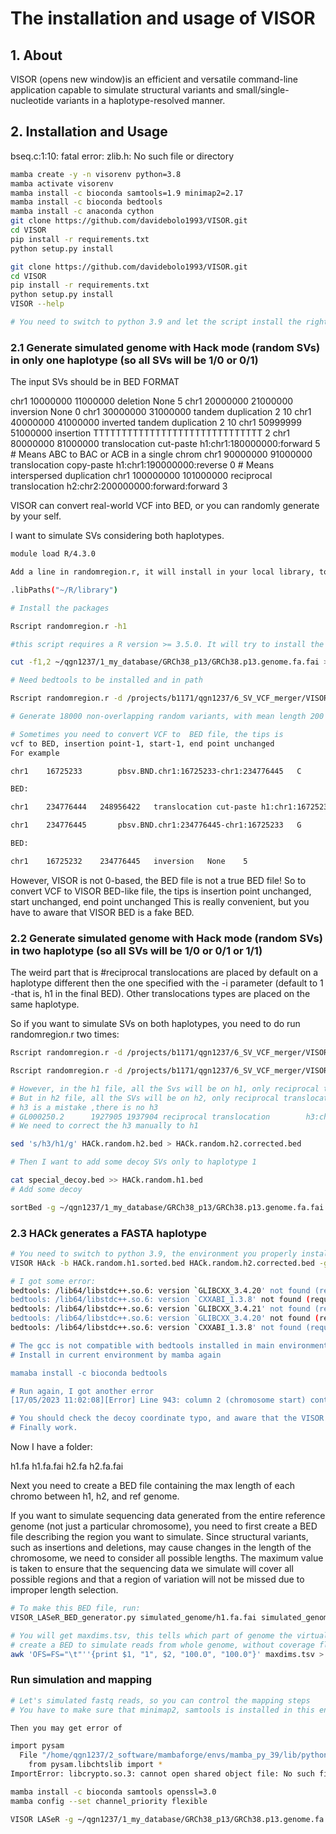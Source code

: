 # The installation and usage of VISOR

## 1. About

VISOR (opens new window)is an efficient and versatile command-line application capable to simulate structural variants and small/single-nucleotide variants in a haplotype-resolved manner. 

## 2. Installation and Usage

bseq.c:1:10: fatal error: zlib.h: No such file or directory

```bash
mamba create -y -n visorenv python=3.8
mamba activate visorenv
mamba install -c bioconda samtools=1.9 minimap2=2.17
mamba install -c bioconda bedtools
mamba install -c anaconda cython
git clone https://github.com/davidebolo1993/VISOR.git
cd VISOR
pip install -r requirements.txt
python setup.py install

git clone https://github.com/davidebolo1993/VISOR.git
cd VISOR
pip install -r requirements.txt
python setup.py install
VISOR --help

# You need to switch to python 3.9 and let the script install the right version of minimap2 and samtools for you
```

### 2.1 Generate simulated genome with Hack mode (random SVs) in only one haplotype (so all SVs will be 1/0 or 0/1)

The input SVs should be in BED FORMAT

chr1	10000000	11000000	deletion	None	5
chr1	20000000	21000000	inversion	None	0
chr1	30000000	31000000	tandem duplication	2	10
chr1	40000000	41000000	inverted tandem duplication	2	10
chr1	50999999	51000000	insertion	TTTTTTTTTTTTTTTTTTTTTTTTTTTTTT	2
chr1	80000000	81000000	translocation cut-paste	h1:chr1:180000000:forward	5  # Means ABC to BAC or ACB in a single chrom
chr1	90000000	91000000	translocation copy-paste	h1:chr1:190000000:reverse	0  # Means interspersed duplication
chr1	100000000	101000000	reciprocal translocation	h2:chr2:200000000:forward:forward	3

VISOR can convert real-world VCF into BED, or you can randomly generate by your self.

I want to simulate SVs considering both haplotypes.

```bash
module load R/4.3.0

Add a line in randomregion.r, it will install in your local library, to solve the sudo problem

.libPaths("~/R/library")

# Install the packages

Rscript randomregion.r -h1

#this script requires a R version >= 3.5.0. It will try to install the needed packages if not already in your package list

cut -f1,2 ~/qgn1237/1_my_database/GRCh38_p13/GRCh38.p13.genome.fa.fai > chrom.dim.tsv # From index

# Need bedtools to be installed and in path

Rscript randomregion.r -d /projects/b1171/qgn1237/6_SV_VCF_merger/VISOR_simulation/chrom.dim.tsv -n 18000 -l 10000 -v 'deletion,insertion,tandem duplication,inverted tandem duplication,translocation copy-paste,translocation cut-paste,reciprocal translocation,inversion' -r '35:35:5:5:5:5:5:5' | sortBed > HACk.random.bed

# Generate 18000 non-overlapping random variants, with mean length 200 Kb, with a fixed ratio.

# Sometimes you need to convert VCF to  BED file, the tips is
vcf to BED, insertion point-1, start-1, end point unchanged
For example

chr1    16725233        pbsv.BND.chr1:16725233-chr1:234776445   C       [chr1:234776445[C       .       PASS    SVTYPE=BND;CIPOS=-4,14;MATEID=pbsv.BND.chr1:234776445-chr1:16725233;MATEDIST=218051212  GT:AD:DP        0/1:2,4:6

BED:

chr1	234776444	248956422	translocation cut-paste	h1:chr1:16725232:reverse	5

chr1    234776445       pbsv.BND.chr1:234776445-chr1:16725233   G       [chr1:16725233[G        .       PASS    SVTYPE=BND;CIPOS=-4,8;MATEID=pbsv.BND.chr1:16725233-chr1:234776445;MATEDIST=218051212   GT:AD:DP        1/1:1,4:5

BED:

chr1	16725232   	234776445	inversion	None	5

```

However, VISOR is not 0-based, the BED file is not a true BED file!
So to convert VCF to  VISOR BED-like file, the tips is
insertion point unchanged, start unchanged, end point unchanged
This is really convenient, but you have to aware that VISOR BED is a fake BED.

### 2.2 Generate simulated genome with Hack mode (random SVs) in two haplotype (so all SVs will be 1/0 or 0/1 or 1/1)

The weird part that is #reciprocal translocations are placed by default on a haplotype different then the one specified with the -i parameter (default to 1 -that is, h1 in the final BED). Other translocations types are placed on the same haplotype.

So if you want to simulate SVs on both haplotypes, you need to do run randomregion.r two times:

```bash
Rscript randomregion.r -d /projects/b1171/qgn1237/6_SV_VCF_merger/VISOR_simulation/chrom.dim.tsv -i 1 -n 18000 -l 10000 -v 'deletion,insertion,tandem duplication,inverted tandem duplication,translocation copy-paste,translocation cut-paste,reciprocal translocation,inversion' -r '35:35:5:5:5:5:5:5' | sortBed > HACk.random.bed

Rscript randomregion.r -d /projects/b1171/qgn1237/6_SV_VCF_merger/VISOR_simulation/chrom.dim.tsv -i 2 -n 18000 -l 10000 -v 'deletion,insertion,tandem duplication,inverted tandem duplication,translocation copy-paste,translocation cut-paste,reciprocal translocation,inversion' -r '35:35:5:5:5:5:5:5' | sortBed > HACk.random.bed

# However, in the h1 file, all the Svs will be on h1, only reciprocal translocations is on h2
# But in h2 file, all the SVs will be on h2, only reciprocal translocations is on hc3806b6_0
# h3 is a mistake ,there is no h3
# GL000250.2      1927905 1937904 reciprocal translocation        h3:chr8:112551381:reverse:forward       9
# We need to correct the h3 manually to h1

sed 's/h3/h1/g' HACk.random.h2.bed > HACk.random.h2.corrected.bed

# Then I want to add some decoy SVs only to haplotype 1

cat special_decoy.bed >> HACk.random.h1.bed
# Add some decoy

sortBed -g ~/qgn1237/1_my_database/GRCh38_p13/GRCh38.p13.genome.fa.fai -i HACk.random.h1.bed  > HACk.random.h1.sorted.bed

```

### 2.3 HACk generates a FASTA haplotype

```bash
# You need to switch to python 3.9, the environment you properly install VISOR
VISOR HAck -b HACk.random.h1.sorted.bed HACk.random.h2.corrected.bed -g ~/qgn1237/1_my_database/GRCh38_p13/GRCh38.p13.genome.fa -o simulated_genome

# I got some error:
bedtools: /lib64/libstdc++.so.6: version `GLIBCXX_3.4.20' not found (required by bedtools)
bedtools: /lib64/libstdc++.so.6: version `CXXABI_1.3.8' not found (required by bedtools)
bedtools: /lib64/libstdc++.so.6: version `GLIBCXX_3.4.21' not found (required by bedtools)
bedtools: /lib64/libstdc++.so.6: version `GLIBCXX_3.4.20' not found (required by bedtools)
bedtools: /lib64/libstdc++.so.6: version `CXXABI_1.3.8' not found (required by bedtools)

# The gcc is not compatible with bedtools installed in main environment path
# Install in current environment by mamba again

mamaba install -c bioconda bedtools

# Run again, I got another error
[17/05/2023 11:02:08][Error] Line 943: column 2 (chromosome start) contains an invalid coordinate (lower than chromosome start or greater than chromosome end)

# You should check the decoy coordinate typo, and aware that the VISOR BED is not a true BED format
# Finally work.
```

Now I have a folder:

h1.fa  h1.fa.fai  h2.fa  h2.fa.fai

Next you need to create a BED file containing the max length of each chromo between h1, h2, and ref genome.

If you want to simulate sequencing data generated from the entire reference genome (not just a particular chromosome), you need to first create a BED file describing the region you want to simulate. Since structural variants, such as insertions and deletions, may cause changes in the length of the chromosome, we need to consider all possible lengths. The maximum value is taken to ensure that the sequencing data we simulate will cover all possible regions and that a region of variation will not be missed due to improper length selection.

```bash
# To make this BED file, run:
VISOR_LASeR_BED_generator.py simulated_genome/h1.fa.fai simulated_genome/h2.fa.fai ~/qgn1237/1_my_database/GRCh38_p13/GRCh38.p13.genome.fa.fai

# You will get maxdims.tsv, this tells which part of genome the virtual sequencing generated.
# create a BED to simulate reads from whole genome, without coverage fluctuations (that is, capture bias value in 4th column is 100.0) and without normal contamination (that is, purity value in 5th column is 100.0)
awk 'OFS=FS="\t"''{print $1, "1", $2, "100.0", "100.0"}' maxdims.tsv > shorts.laser.simple.bed
```

### Run simulation and mapping

```bash
# Let's simulated fastq reads, so you can control the mapping steps
# You have to make sure that minimap2, samtools is installed in this environment

Then you may get error of 

import pysam
  File "/home/qgn1237/2_software/mambaforge/envs/mamba_py_39/lib/python3.9/site-packages/pysam/__init__.py", line 4, in <module>
    from pysam.libchtslib import *
ImportError: libcrypto.so.3: cannot open shared object file: No such file or directory

mamba install -c bioconda samtools openssl=3.0
mamba config --set channel_priority flexible

VISOR LASeR -g ~/qgn1237/1_my_database/GRCh38_p13/GRCh38.p13.genome.fa -s simulated_genome -b shorts.laser.simple.bed -o output_folder --threads 12 --coverage 10 --fastq --read_type nanopore
```
